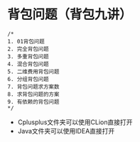 # 背包问题（背包九讲）

```
/*
1. 01背包问题
2. 完全背包问题
3. 多重背包问题
4. 混合背包问题
5. 二维费用背包问题
6. 分组背包问题
7. 背包问题求方案数
8. 求背包问题的方案
9. 有依赖的背包问题
*/
```

* Cplusplus文件夹可以使用CLion直接打开
* Java文件夹可以使用IDEA直接打开